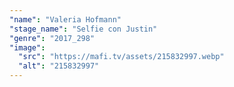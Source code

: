 ```yaml
---
"name": "Valeria Hofmann"
"stage_name": "Selfie con Justin"
"genre": "2017_298"
"image":
  "src": "https://mafi.tv/assets/215832997.webp"
  "alt": "215832997"
---
```

